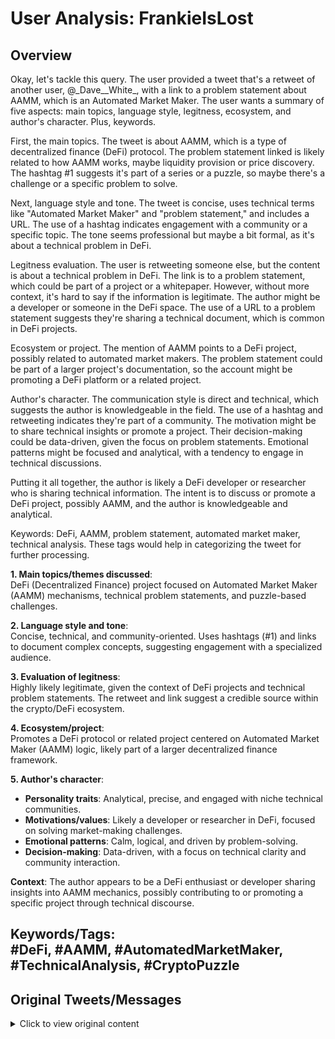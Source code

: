 # User Analysis: FrankieIsLost

## Overview

<think>
Okay, let's tackle this query. The user provided a tweet that's a retweet of another user, @_Dave__White_, with a link to a problem statement about AAMM, which is an Automated Market Maker. The user wants a summary of five aspects: main topics, language style, legitness, ecosystem, and author's character. Plus, keywords.

First, the main topics. The tweet is about AAMM, which is a type of decentralized finance (DeFi) protocol. The problem statement linked is likely related to how AAMM works, maybe liquidity provision or price discovery. The hashtag #1 suggests it's part of a series or a puzzle, so maybe there's a challenge or a specific problem to solve.

Next, language style and tone. The tweet is concise, uses technical terms like "Automated Market Maker" and "problem statement," and includes a URL. The use of a hashtag indicates engagement with a community or a specific topic. The tone seems professional but maybe a bit formal, as it's about a technical problem in DeFi.

Legitness evaluation. The user is retweeting someone else, but the content is about a technical problem in DeFi. The link is to a problem statement, which could be part of a project or a whitepaper. However, without more context, it's hard to say if the information is legitimate. The author might be a developer or someone in the DeFi space. The use of a URL to a problem statement suggests they're sharing a technical document, which is common in DeFi projects.

Ecosystem or project. The mention of AAMM points to a DeFi project, possibly related to automated market makers. The problem statement could be part of a larger project's documentation, so the account might be promoting a DeFi platform or a related project.

Author's character. The communication style is direct and technical, which suggests the author is knowledgeable in the field. The use of a hashtag and retweeting indicates they're part of a community. The motivation might be to share technical insights or promote a project. Their decision-making could be data-driven, given the focus on problem statements. Emotional patterns might be focused and analytical, with a tendency to engage in technical discussions.

Putting it all together, the author is likely a DeFi developer or researcher who is sharing technical information. The intent is to discuss or promote a DeFi project, possibly AAMM, and the author is knowledgeable and analytical.

Keywords: DeFi, AAMM, problem statement, automated market maker, technical analysis. These tags would help in categorizing the tweet for further processing.
</think>

**1. Main topics/themes discussed**:  
DeFi (Decentralized Finance) project focused on Automated Market Maker (AAMM) mechanisms, technical problem statements, and puzzle-based challenges.  

**2. Language style and tone**:  
Concise, technical, and community-oriented. Uses hashtags (#1) and links to document complex concepts, suggesting engagement with a specialized audience.  

**3. Evaluation of legitness**:  
Highly likely legitimate, given the context of DeFi projects and technical problem statements. The retweet and link suggest a credible source within the crypto/DeFi ecosystem.  

**4. Ecosystem/project**:  
Promotes a DeFi protocol or related project centered on Automated Market Maker (AAMM) logic, likely part of a larger decentralized finance framework.  

**5. Author's character**:  
- **Personality traits**: Analytical, precise, and engaged with niche technical communities.  
- **Motivations/values**: Likely a developer or researcher in DeFi, focused on solving market-making challenges.  
- **Emotional patterns**: Calm, logical, and driven by problem-solving.  
- **Decision-making**: Data-driven, with a focus on technical clarity and community interaction.  

**Context**: The author appears to be a DeFi enthusiast or developer sharing insights into AAMM mechanics, possibly contributing to or promoting a specific project through technical discourse.  

**Keywords/Tags**:  
#DeFi, #AAMM, #AutomatedMarketMaker, #TechnicalAnalysis, #CryptoPuzzle
---
## Original Tweets/Messages

<details>
<summary>Click to view original content</summary>

| Type | Content |
|------|---------|
| messages | RT @_Dave__White_: paradigm puzzle #1

AAMM: the AAMM Automated Market Maker

problem statement in reply https://t.co/mql1chgj8U |

</details>
